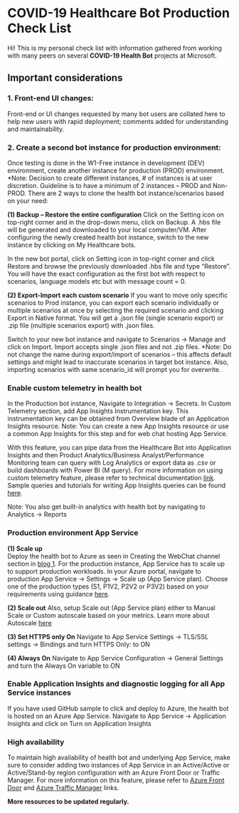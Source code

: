 
# COVID-19 Healthcare Bot Production Check List

Hi! This is my personal check list with information gathered from working with many peers on several **COVID-19 Health Bot** projects at Microsoft. 

## Important considerations

### 1. Front-end UI changes:
Front-end or UI changes requested by many bot users are collated here to help new users with rapid deployment; comments added for understanding and maintainability. 

### 2. Create a second bot instance for production environment:
Once testing is done in the W1-Free instance in development (DEV) environment, create another instance for production (PROD) environment. *Note: Decision to create different instances, # of instances is at user discretion. Guideline is to have a minimum of 2 instances – PROD and Non-PROD. There are 2 ways to clone the health bot instance/scenarios based on your need:

**(1) Backup – Restore the entire configuration**
		Click on the Setting icon on top-right corner and in the drop-down menu, click on Backup. A .hbs file will be generated and downloaded to your local computer/VM. 	After configuring the newly created health bot instance, switch to the new instance by clicking on My Healthcare bots.

In the new bot portal, click on Setting icon in top-right corner and click Restore and browse the previously downloaded .hbs file and type “Restore”. You will have the exact configuration as the first bot with respect to scenarios, language models etc but with message count = 0.

**(2) Export-Import each custom scenario**
If you want to move only specific scenarios to Prod instance, you can export each scenario individually or multiple scenarios at once by selecting the required scenario and clicking Export in Native format. You will get a .json file (single scenario export) or .zip file (multiple scenarios export) with .json files.


Switch to your new bot instance and navigate to Scenarios -> Manage and click on Import. Import accepts single .json files and not .zip files. *Note: Do not change the name during export/import of scenarios – this affects default settings and might lead to inaccurate scenarios in target bot instance. Also, importing scenarios with same scenario_id will prompt you for overwrite.

### Enable custom telemetry in health bot

In the Production bot instance, Navigate to Integration -> Secrets. In Custom Telemetry section, add App Insights Instrumentation key. This instrumentation key can be obtained from Overview blade of an Application Insights resource. Note: You can create a new App Insights resource or use a common App Insights for this step and for web chat hosting App Service.

With this feature, you can pipe data from the Healthcare Bot into Application Insights and then Product Analytics/Business Analyst/Performance Monitoring team can query with Log Analytics or export data as .csv or build dashboards with Power BI (M query). For more information on using custom telemetry feature, please refer to technical documentation [link](https://docs.microsoft.com/en-us/HealthBot/custom_telemetry). Sample queries and tutorials for writing App Insights queries can be found [here](https://docs.microsoft.com/en-us/azure/azure-monitor/log-query/get-started-portal).

Note: You also get built-in analytics with health bot by navigating to Analytics -> Reports
 
### Production environment App Service
**(1) Scale up**	
Deploy the health bot to Azure as seen in Creating the WebChat channel section in [blog 1](https://techcommunity.microsoft.com/t5/healthcare-and-life-sciences/updated-quick-start-setting-up-your-covid-19-health-bot/ba-p/1230537). For the production instance, App Service has to scale up to support production workloads. In your Azure portal, navigate to production App Service -> Settings -> Scale up (App Service plan). Choose one of the production types (S1, P1V2, P2V2 or P3V2) based on your requirements using guidance [here](https://azure.microsoft.com/en-us/pricing/details/app-service/).

**(2) Scale out**
Also, setup Scale out (App Service plan) either to Manual Scale or Custom autoscale based on your metrics. Learn more about Autoscale [here](https://docs.microsoft.com/en-us/azure/azure-monitor/platform/autoscale-get-started)

**(3) Set HTTPS only On**
Navigate to App Service Settings -> TLS/SSL settings -> Bindings and turn HTTPS Only: to ON

**(4) Always On**
Navigate to App Service Configuration -> General Settings and turn the Always On variable to ON

### Enable Application Insights and diagnostic logging for all App Service instances
If you have used GitHub sample to click and deploy to Azure, the health bot is hosted on an Azure App Service. Navigate to App Service -> Application Insights and click on Turn on Application Insights

### High availability
To maintain high availability of health bot and underlying App Service, make sure to consider adding two instances of App Service in an Active/Active or Active/Stand-by region configuration with an Azure Front Door or Traffic Manager. For more information on this feature, please refer to [Azure Front Door](https://docs.microsoft.com/en-us/azure/frontdoor/front-door-overview) and [Azure Traffic Manager](https://docs.microsoft.com/en-us/azure/traffic-manager/traffic-manager-overview) links.

	

**More resources to be updated regularly.**